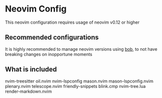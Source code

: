 # Neovim Config
This neovim configuration requires usage of neovim v0.12 or higher

## Recommended configurations
It is highly recommended to manage neovim versions using [bob](https://github.com/MordechaiHadad/bob), to not have breaking changes on inopportune moments

## What is included

nvim-treesitter
oil.nvim
nvim-lspconfig
mason.nvim 
mason-lspconfig.nvim 
plenary.nvim 
telescope.nvim 
friendly-snippets 
blink.cmp 
nvim-tree.lua 
render-markdown.nvim 
